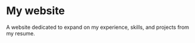 <h1>My website</h1>
<p>A website dedicated to expand on my experience, skills, and projects from my resume.</p>
